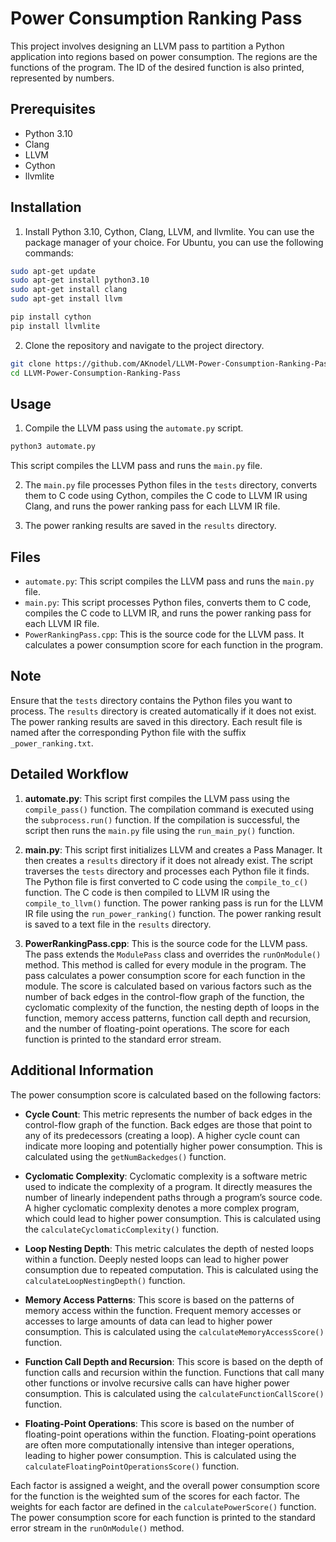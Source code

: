 # Power Consumption Ranking Pass

This project involves designing an LLVM pass to partition a Python application into regions based on power consumption. The regions are the functions of the program. The ID of the desired function is also printed, represented by numbers.

## Prerequisites

- Python 3.10
- Clang
- LLVM
- Cython
- llvmlite

## Installation

1. Install Python 3.10, Cython, Clang, LLVM, and llvmlite. You can use the package manager of your choice. For Ubuntu, you can use the following commands:

```bash
sudo apt-get update
sudo apt-get install python3.10
sudo apt-get install clang
sudo apt-get install llvm
```

```bash
pip install cython
pip install llvmlite
```

2. Clone the repository and navigate to the project directory.

```bash
git clone https://github.com/AKnodel/LLVM-Power-Consumption-Ranking-Pass.git
cd LLVM-Power-Consumption-Ranking-Pass
```

## Usage

1. Compile the LLVM pass using the `automate.py` script.

```bash
python3 automate.py
```

This script compiles the LLVM pass and runs the `main.py` file.

2. The `main.py` file processes Python files in the `tests` directory, converts them to C code using Cython, compiles the C code to LLVM IR using Clang, and runs the power ranking pass for each LLVM IR file.

3. The power ranking results are saved in the `results` directory.

## Files

- `automate.py`: This script compiles the LLVM pass and runs the `main.py` file.
- `main.py`: This script processes Python files, converts them to C code, compiles the C code to LLVM IR, and runs the power ranking pass for each LLVM IR file.
- `PowerRankingPass.cpp`: This is the source code for the LLVM pass. It calculates a power consumption score for each function in the program.

## Note

Ensure that the `tests` directory contains the Python files you want to process. The `results` directory is created automatically if it does not exist. The power ranking results are saved in this directory. Each result file is named after the corresponding Python file with the suffix `_power_ranking.txt`.

## Detailed Workflow

1. **automate.py**: This script first compiles the LLVM pass using the `compile_pass()` function. The compilation command is executed using the `subprocess.run()` function. If the compilation is successful, the script then runs the `main.py` file using the `run_main_py()` function.

2. **main.py**: This script first initializes LLVM and creates a Pass Manager. It then creates a `results` directory if it does not already exist. The script traverses the `tests` directory and processes each Python file it finds. The Python file is first converted to C code using the `compile_to_c()` function. The C code is then compiled to LLVM IR using the `compile_to_llvm()` function. The power ranking pass is run for the LLVM IR file using the `run_power_ranking()` function. The power ranking result is saved to a text file in the `results` directory.

3. **PowerRankingPass.cpp**: This is the source code for the LLVM pass. The pass extends the `ModulePass` class and overrides the `runOnModule()` method. This method is called for every module in the program. The pass calculates a power consumption score for each function in the module. The score is calculated based on various factors such as the number of back edges in the control-flow graph of the function, the cyclomatic complexity of the function, the nesting depth of loops in the function, memory access patterns, function call depth and recursion, and the number of floating-point operations. The score for each function is printed to the standard error stream.

## Additional Information

The power consumption score is calculated based on the following factors:

- **Cycle Count**: This metric represents the number of back edges in the control-flow graph of the function. Back edges are those that point to any of its predecessors (creating a loop). A higher cycle count can indicate more looping and potentially higher power consumption. This is calculated using the `getNumBackedges()` function.

- **Cyclomatic Complexity**: Cyclomatic complexity is a software metric used to indicate the complexity of a program. It directly measures the number of linearly independent paths through a program’s source code. A higher cyclomatic complexity denotes a more complex program, which could lead to higher power consumption. This is calculated using the `calculateCyclomaticComplexity()` function.

- **Loop Nesting Depth**: This metric calculates the depth of nested loops within a function. Deeply nested loops can lead to higher power consumption due to repeated computation. This is calculated using the `calculateLoopNestingDepth()` function.

- **Memory Access Patterns**: This score is based on the patterns of memory access within the function. Frequent memory accesses or accesses to large amounts of data can lead to higher power consumption. This is calculated using the `calculateMemoryAccessScore()` function.

- **Function Call Depth and Recursion**: This score is based on the depth of function calls and recursion within the function. Functions that call many other functions or involve recursive calls can have higher power consumption. This is calculated using the `calculateFunctionCallScore()` function.

- **Floating-Point Operations**: This score is based on the number of floating-point operations within the function. Floating-point operations are often more computationally intensive than integer operations, leading to higher power consumption. This is calculated using the `calculateFloatingPointOperationsScore()` function.

Each factor is assigned a weight, and the overall power consumption score for the function is the weighted sum of the scores for each factor. The weights for each factor are defined in the `calculatePowerScore()` function. The power consumption score for each function is printed to the standard error stream in the `runOnModule()` method.

